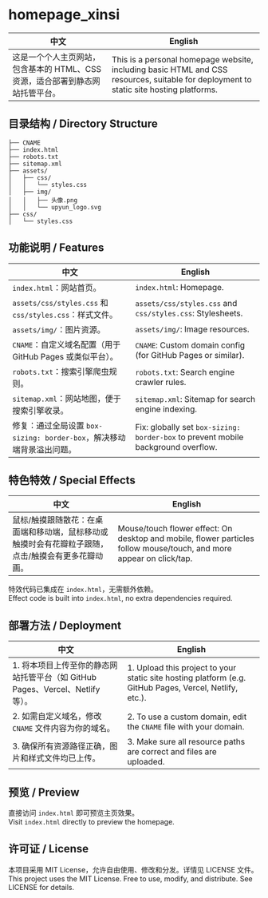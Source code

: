 
# homepage_xinsi

| 中文 | English |
| ---- | ------- |
| 这是一个个人主页网站，包含基本的 HTML、CSS 资源，适合部署到静态网站托管平台。 | This is a personal homepage website, including basic HTML and CSS resources, suitable for deployment to static site hosting platforms. |

## 目录结构 / Directory Structure

```
├── CNAME
├── index.html
├── robots.txt
├── sitemap.xml
├── assets/
│   ├── css/
│   │   └── styles.css
│   ├── img/
│   │   ├── 头像.png
│   │   └── upyun_logo.svg
├── css/
│   └── styles.css
```

## 功能说明 / Features

| 中文 | English |
| ---- | ------- |
| `index.html`：网站首页。 | `index.html`: Homepage. |
| `assets/css/styles.css` 和 `css/styles.css`：样式文件。 | `assets/css/styles.css` and `css/styles.css`: Stylesheets. |
| `assets/img/`：图片资源。 | `assets/img/`: Image resources. |
| `CNAME`：自定义域名配置（用于 GitHub Pages 或类似平台）。 | `CNAME`: Custom domain config (for GitHub Pages or similar). |
| `robots.txt`：搜索引擎爬虫规则。 | `robots.txt`: Search engine crawler rules. |
| `sitemap.xml`：网站地图，便于搜索引擎收录。 | `sitemap.xml`: Sitemap for search engine indexing. |
| 修复：通过全局设置 `box-sizing: border-box`，解决移动端背景溢出问题。 | Fix: globally set `box-sizing: border-box` to prevent mobile background overflow. |

## 特色特效 / Special Effects

| 中文 | English |
| ---- | ------- |
| 鼠标/触摸跟随散花：在桌面端和移动端，鼠标移动或触摸时会有花瓣粒子跟随，点击/触摸会有更多花瓣动画。 | Mouse/touch flower effect: On desktop and mobile, flower particles follow mouse/touch, and more appear on click/tap. |

特效代码已集成在 `index.html`，无需额外依赖。<br>Effect code is built into `index.html`, no extra dependencies required.

## 部署方法 / Deployment

| 中文 | English |
| ---- | ------- |
| 1. 将本项目上传至你的静态网站托管平台（如 GitHub Pages、Vercel、Netlify 等）。 | 1. Upload this project to your static site hosting platform (e.g. GitHub Pages, Vercel, Netlify, etc.). |
| 2. 如需自定义域名，修改 `CNAME` 文件内容为你的域名。 | 2. To use a custom domain, edit the `CNAME` file with your domain. |
| 3. 确保所有资源路径正确，图片和样式文件均已上传。 | 3. Make sure all resource paths are correct and files are uploaded. |

## 预览 / Preview

直接访问 `index.html` 即可预览主页效果。<br>Visit `index.html` directly to preview the homepage.

## 许可证 / License

本项目采用 MIT License，允许自由使用、修改和分发。详情见 LICENSE 文件。<br>This project uses the MIT License. Free to use, modify, and distribute. See LICENSE for details.
